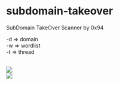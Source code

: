 # subdomain-takeover

SubDomain TakeOver Scanner by 0x94


-d => domain <br>
-w => wordlist <br>
-t => thread  <br>

<br>

<img src=https://raw.githubusercontent.com/antichown/subdomain-takeover/master/take2.jpg>

<br>
<img src=https://raw.githubusercontent.com/antichown/subdomain-takeover/master/take.png>

